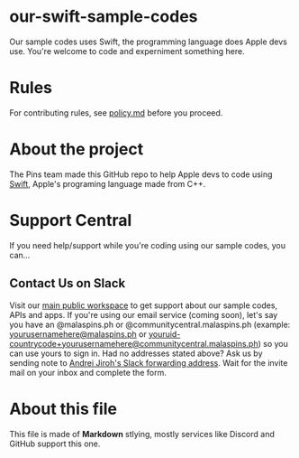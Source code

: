 # our-swift-sample-codes
Our sample codes uses Swift, the programming language does Apple devs use. You're welcome to code and experniment something here.

# Rules
For contributing rules, see [policy.md](<https://github.com/malaspinsphdev/our-swift-sample-codes/blob/master/policy.md>) before you proceed.

# About the project
The Pins team made this GitHub repo to help Apple devs to code using [Swift](<https://github.com/apple/swift>), Apple's programing language made from C++.

# Support Central
If you need help/support while you're coding using our sample codes, you can...
## Contact Us on Slack
Visit our [main public workspace][Slack Public Workspace] to get support about our sample codes, APIs and apps. If you're using our email service (coming soon), let's say you have an @malaspins.ph or @communitycentral.malaspins.ph (example: yourusernamehere@malaspins.ph or youruid-countrycode+yourusernamehere@communitycentral.malaspins.ph) so you can use yours to sign in. Had no addresses stated above? Ask us by sending note to [Andrei Jiroh's Slack forwarding address](<n2l6n9v2m5r5t0r1@malaspins-phworkspace.slack.com>). Wait for the invite mail on your inbox and complete the form.

# About this file
This file is made of **Markdown** stlying, mostly services like Discord and GitHub support this one.

[Slack Public Workspace]: https://malaspins-phworkspace.slack.com
